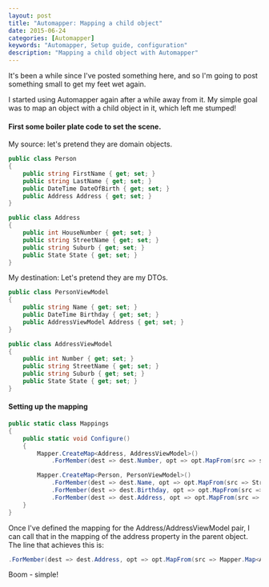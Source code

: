 ```yaml
---
layout: post
title: "Automapper: Mapping a child object"
date: 2015-06-24
categories: [Automapper]
keywords: "Automapper, Setup guide, configuration"
description: "Mapping a child object with Automapper"
---
```


It's been a while since I've posted something here, and so I'm going to post something small to get my feet wet
again. 

I started using Automapper again after a while away from it. My simple goal was to map an object with a 
child object in it, which left me stumped!

####  First some boiler plate code to set the scene.

My source: let's pretend they are domain objects.

``` csharp
public class Person
{
    public string FirstName { get; set; }
    public string LastName { get; set; }
    public DateTime DateOfBirth { get; set; }
    public Address Address { get; set; }
}

public class Address
{
    public int HouseNumber { get; set; }
    public string StreetName { get; set; }
    public string Suburb { get; set; }
    public State State { get; set; }
}
```

My destination: Let's pretend they are my DTOs.

``` csharp
public class PersonViewModel
{
    public string Name { get; set; }
    public DateTime Birthday { get; set; }
    public AddressViewModel Address { get; set; }
}

public class AddressViewModel
{
    public int Number { get; set; }
    public string StreetName { get; set; }
    public string Suburb { get; set; }
    public State State { get; set; }
}
```


####  Setting up the mapping

```csharp
public static class Mappings
{
    public static void Configure()
    {
        Mapper.CreateMap<Address, AddressViewModel>()
            .ForMember(dest => dest.Number, opt => opt.MapFrom(src => src.HouseNumber));

        Mapper.CreateMap<Person, PersonViewModel>()
            .ForMember(dest => dest.Name, opt => opt.MapFrom(src => String.Join(" ", src.FirstName, src.LastName)))
            .ForMember(dest => dest.Birthday, opt => opt.MapFrom(src => src.DateOfBirth))
            .ForMember(dest => dest.Address, opt => opt.MapFrom(src => Mapper.Map<Address, AddressViewModel>(src.Address)));
    }
}
```

Once I've defined the mapping for the Address/AddressViewModel pair, I can call that in the mapping of the address property in the parent object. 
The line that achieves this is:

```csharp
.ForMember(dest => dest.Address, opt => opt.MapFrom(src => Mapper.Map<Address, AddressViewModel>(src.Address)))
```

Boom - simple!